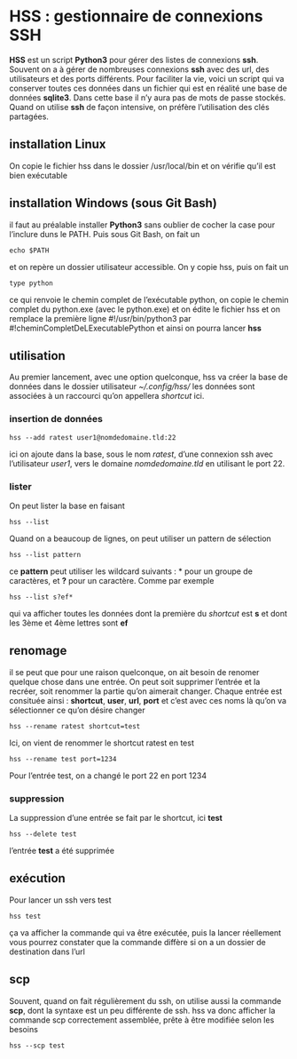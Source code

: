 # HSS : gestionnaire de connexions SSH

**HSS** est un script **Python3** pour gérer des listes de connexions **ssh**. Souvent on a à gérer de nombreuses connexions **ssh** avec des url, des utilisateurs et des ports différents. Pour faciliter la vie, voici un script qui va conserver toutes ces données dans un fichier qui est en réalité une base de données **sqlite3**. Dans cette base il n’y aura pas de mots de passe stockés. Quand on utilise **ssh** de façon intensive, on préfère l’utilisation des clés partagées.
## installation Linux
On copie le fichier hss dans le dossier /usr/local/bin et on vérifie qu’il est bien exécutable
## installation Windows (sous Git Bash)
il faut au préalable installer **Python3** sans oublier de cocher la case pour l’inclure duns le PATH.
Puis sous Git Bash, on fait un

    echo $PATH

et on repère un dossier utilisateur accessible. On y copie hss, puis on fait un

    type python
ce qui renvoie le chemin complet de l’exécutable python, on copie le chemin complet du python.exe (avec le python.exe) et on édite le fichier hss et on remplace la première ligne
    #!/usr/bin/python3
par
    #!cheminCompletDeLExecutablePython
et ainsi on pourra lancer **hss**
## utilisation
Au premier lancement, avec une option quelconque, hss va créer la base de données dans le dossier utilisateur *~/.config/hss/*
les données sont associées à un raccourci qu’on appellera *shortcut* ici.
### insertion de données

    hss --add ratest user1@nomdedomaine.tld:22
ici on ajoute dans la base, sous le nom *ratest*, d’une connexion ssh avec l’utilisateur *user1*, vers le domaine *nomdedomaine.tld* en utilisant le port 22.
### lister
On peut lister la base en faisant

    hss --list
Quand on a beaucoup de lignes, on peut utiliser un pattern de sélection

    hss --list pattern
ce **pattern** peut utiliser les wildcard suivants : * pour un groupe de caractères, et **?** pour un caractère. Comme par exemple

    hss --list s?ef*
qui va afficher toutes les données dont la première du *shortcut* est **s** et dont les 3ème et 4ème lettres sont **ef**

## renomage
il se peut que pour une raison quelconque, on ait besoin de renomer quelque chose dans une entrée. On peut soit supprimer l’entrée et la recréer, soit renommer la partie qu’on aimerait changer.
Chaque entrée est consituée ainsi : **shortcut**, **user**, **url**, **port** et c’est avec ces noms là qu’on va sélectionner ce qu’on désire changer

    hss --rename ratest shortcut=test

Ici, on vient de renommer le shortcut ratest en test

    hss --rename test port=1234

Pour l’entrée test, on a changé le port 22 en port 1234
### suppression
La suppression d’une entrée se fait par le shortcut, ici **test**

    hss --delete test

l’entrée **test** a été supprimée
## exécution
Pour lancer un ssh vers test

    hss test

ça va afficher la commande qui va être exécutée, puis la lancer réellement
vous pourrez constater que la commande diffère si on a un dossier de destination dans l’url
## scp
Souvent, quand on fait régulièrement du ssh, on utilise aussi la commande **scp**, dont la syntaxe est un peu différente de ssh. hss va donc afficher la commande scp correctement assemblée, prête à être modifiée selon les besoins

    hss --scp test
